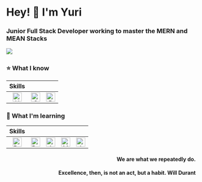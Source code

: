 
<h1> Hey! 👋 I'm Yuri</h1>

<h3>Junior Full Stack Developer working to master the MERN and MEAN Stacks</h3>

<p>
  <a href="https://www.linkedin.com/in/ynascimento/"><img src="https://img.shields.io/badge/linkedin-%230077B5.svg?&style=for-the-badge&logo=linkedin&logoColor=white" /></a>&nbsp;&nbsp;&nbsp;&nbsp;
</p>

### :star: What I know

| Skills | | |
| :------: | :-----: | :-----: |
|<img alt="HTML" title="HTML" src="https://user-images.githubusercontent.com/1680157/87443762-4af82c80-c5cc-11ea-85cf-57be0e83c169.png" height="24">|<img alt="CSS" title="CSS" src="https://user-images.githubusercontent.com/1680157/87443759-4a5f9600-c5cc-11ea-8ae0-715433c1f781.png" height="24">|<img alt="Bootstrap" title="Bootstrap" src="https://user-images.githubusercontent.com/59986562/88584028-709f2000-d027-11ea-9bf8-e9fd48a16ef2.png" height="24">|<img alt="JavaScript" title="JavaScript" src="https://user-images.githubusercontent.com/1680157/87443764-4af82c80-c5cc-11ea-82c2-c368ee12cf6d.png" height="24">|<img alt="Typescript" title="Typescript" src="https://user-images.githubusercontent.com/9818768/91670031-17c41b00-eaf0-11ea-8908-0437f3a94422.jpeg" height="24">|<img alt="Node.js" title="Node.js" src="https://user-images.githubusercontent.com/1680157/87443758-4a5f9600-c5cc-11ea-8f63-92e126a1145b.png" height="24">|<img alt="Git" title="Git" src="https://user-images.githubusercontent.com/1680157/87443755-49c6ff80-c5cc-11ea-954a-579f7c72873a.png" height="24"> |<img alt="MySQL" title="MySQL" src="https://user-images.githubusercontent.com/59986562/88585130-1010e280-d029-11ea-8a33-cb173b89dd9d.png" height="24">|<img alt="PostgreSQL" title="PostgreSQL" src="https://user-images.githubusercontent.com/59986562/88583306-79432680-d026-11ea-867d-faa77a483554.png" height="24">

### :pencil: What I'm learning

| Skills | | | | |
| :------: | :-----: | :-----: | :-----: | :-----: |
|<img alt="React" title="React" src="https://user-images.githubusercontent.com/59986562/88585675-c1177d00-d029-11ea-9aae-812458cdd582.png" height="24">|<img alt="ReactNative" title="ReactNative" src="https://user-images.githubusercontent.com/9818768/91670281-49d67c80-eaf2-11ea-99e0-0aa8aa83e9de.jpg" height="24">|<img alt="Angular" title="Angular" src="https://user-images.githubusercontent.com/9818768/91670295-738fa380-eaf2-11ea-840d-30b62be893aa.png" height="24">|<img alt="MongoDB" title="MongoDB" src="https://user-images.githubusercontent.com/9818768/91669958-76d56000-eaef-11ea-9357-a90f1143741f.png" height="24">|<img alt="AWS" title="AWS" src="https://user-images.githubusercontent.com/59986562/88596572-bb2a9780-d03b-11ea-9f1e-153881caca89.png" height="24">

<h4 align='right'>We are what we repeatedly do.</h4>
<h4 align='right'>Excellence, then, is not an act, but a habit. Will Durant</h4>
